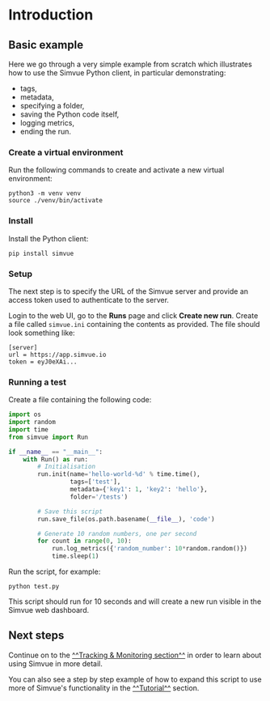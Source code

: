 # Introduction

## Basic example

Here we go through a very simple example from scratch which illustrates how to use
the Simvue Python client, in particular demonstrating:

* tags,
* metadata,
* specifying a folder,
* saving the Python code itself,
* logging metrics,
* ending the run.

### Create a virtual environment

Run the following commands to create and activate a new virtual environment:
```
python3 -m venv venv
source ./venv/bin/activate
```

### Install

Install the Python client:
```
pip install simvue
```

### Setup

The next step is to specify the URL of the Simvue server and provide an access token used to authenticate to the server.

Login to the web UI, go to the **Runs** page and click **Create new run**. Create a file called `simvue.ini` containing
the contents as provided.
The file should look something like:
```
[server]
url = https://app.simvue.io
token = eyJ0eXAi...
```

### Running a test

Create a file containing the following code:
```  py
import os
import random
import time
from simvue import Run

if __name__ == "__main__":
    with Run() as run:
        # Initialisation
        run.init(name='hello-world-%d' % time.time(),
                 tags=['test'],
                 metadata={'key1': 1, 'key2': 'hello'},
                 folder='/tests')

        # Save this script
        run.save_file(os.path.basename(__file__), 'code')

        # Generate 10 random numbers, one per second
        for count in range(0, 10):
            run.log_metrics({'random_number': 10*random.random()})
            time.sleep(1)
```

Run the script, for example:
```
python test.py
```

This script should run for 10 seconds and will create a new run visible in the Simvue web dashboard.


## Next steps

Continue on to the [^^Tracking & Monitoring section^^](/tracking-monitoring/getting-started/) in order to learn about using Simvue
in more detail.

You can also see a step by step example of how to expand this script to use more of Simvue's functionality in the
[^^Tutorial^^](/tutorial_basic/introduction/) section.